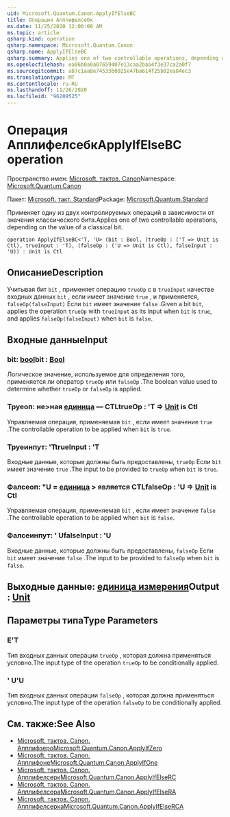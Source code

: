 ```yaml
---
uid: Microsoft.Quantum.Canon.ApplyIfElseBC
title: Операция Апплифелсебк
ms.date: 11/25/2020 12:00:00 AM
ms.topic: article
qsharp.kind: operation
qsharp.namespace: Microsoft.Quantum.Canon
qsharp.name: ApplyIfElseBC
qsharp.summary: Applies one of two controllable operations, depending on the value of a classical bit.
ms.openlocfilehash: ea06b0a0a07659407e13caa2baa4f3e37ca2a0f7
ms.sourcegitcommit: a87c1aa8e7453360025e47ba614f25b02ea84ec3
ms.translationtype: MT
ms.contentlocale: ru-RU
ms.lasthandoff: 11/26/2020
ms.locfileid: "96209525"
---
```

# <a name="applyifelsebc-operation"></a><span data-ttu-id="bab82-102">Операция Апплифелсебк</span><span class="sxs-lookup"><span data-stu-id="bab82-102">ApplyIfElseBC operation</span></span>

<span data-ttu-id="bab82-103">Пространство имен: [Microsoft. тактов. Canon](xref:Microsoft.Quantum.Canon)</span><span class="sxs-lookup"><span data-stu-id="bab82-103">Namespace: [Microsoft.Quantum.Canon](xref:Microsoft.Quantum.Canon)</span></span>

<span data-ttu-id="bab82-104">Пакет: [Microsoft. такт. Standard](https://nuget.org/packages/Microsoft.Quantum.Standard)</span><span class="sxs-lookup"><span data-stu-id="bab82-104">Package: [Microsoft.Quantum.Standard](https://nuget.org/packages/Microsoft.Quantum.Standard)</span></span>


<span data-ttu-id="bab82-105">Применяет одну из двух контролируемых операций в зависимости от значения классического бита.</span><span class="sxs-lookup"><span data-stu-id="bab82-105">Applies one of two controllable operations, depending on the value of a classical bit.</span></span>

```qsharp
operation ApplyIfElseBC<'T, 'U> (bit : Bool, (trueOp : ('T => Unit is Ctl), trueInput : 'T), (falseOp : ('U => Unit is Ctl), falseInput : 'U)) : Unit is Ctl
```


## <a name="description"></a><span data-ttu-id="bab82-106">Описание</span><span class="sxs-lookup"><span data-stu-id="bab82-106">Description</span></span>

<span data-ttu-id="bab82-107">Учитывая бит `bit` , применяет операцию `trueOp` с в `trueInput` качестве входных данных `bit` , если имеет значение `true` , и применяется, `falseOp(falseInput)` Если `bit` имеет значение `false` .</span><span class="sxs-lookup"><span data-stu-id="bab82-107">Given a bit `bit`, applies the operation `trueOp` with `trueInput` as its input when `bit` is `true`, and applies `falseOp(falseInput)` when `bit` is `false`.</span></span>

## <a name="input"></a><span data-ttu-id="bab82-108">Входные данные</span><span class="sxs-lookup"><span data-stu-id="bab82-108">Input</span></span>

### <a name="bit--bool"></a><span data-ttu-id="bab82-109">bit: [bool](xref:microsoft.quantum.lang-ref.bool)</span><span class="sxs-lookup"><span data-stu-id="bab82-109">bit : [Bool](xref:microsoft.quantum.lang-ref.bool)</span></span>

<span data-ttu-id="bab82-110">Логическое значение, используемое для определения того, применяется ли оператор `trueOp` или `falseOp` .</span><span class="sxs-lookup"><span data-stu-id="bab82-110">The boolean value used to determine whether `trueOp` or `falseOp` is applied.</span></span>


### <a name="trueop--t--unit--is-ctl"></a><span data-ttu-id="bab82-111">Труеоп: не>ная [единица](xref:microsoft.quantum.lang-ref.unit)  — CTL</span><span class="sxs-lookup"><span data-stu-id="bab82-111">trueOp : 'T => [Unit](xref:microsoft.quantum.lang-ref.unit)  is Ctl</span></span>

<span data-ttu-id="bab82-112">Управляемая операция, применяемая `bit` , если имеет значение `true` .</span><span class="sxs-lookup"><span data-stu-id="bab82-112">The controllable operation to be applied when `bit` is `true`.</span></span>


### <a name="trueinput--t"></a><span data-ttu-id="bab82-113">Труеинпут: 'T</span><span class="sxs-lookup"><span data-stu-id="bab82-113">trueInput : 'T</span></span>

<span data-ttu-id="bab82-114">Входные данные, которые должны быть предоставлены, `trueOp` Если `bit` имеет значение `true` .</span><span class="sxs-lookup"><span data-stu-id="bab82-114">The input to be provided to `trueOp` when `bit` is `true`.</span></span>


### <a name="falseop--u--unit--is-ctl"></a><span data-ttu-id="bab82-115">Фалсеоп: "U = [единица](xref:microsoft.quantum.lang-ref.unit) > является CTL</span><span class="sxs-lookup"><span data-stu-id="bab82-115">falseOp : 'U => [Unit](xref:microsoft.quantum.lang-ref.unit)  is Ctl</span></span>

<span data-ttu-id="bab82-116">Управляемая операция, применяемая `bit` , если имеет значение `false` .</span><span class="sxs-lookup"><span data-stu-id="bab82-116">The controllable operation to be applied when `bit` is `false`.</span></span>


### <a name="falseinput--u"></a><span data-ttu-id="bab82-117">Фалсеинпут: ' U</span><span class="sxs-lookup"><span data-stu-id="bab82-117">falseInput : 'U</span></span>

<span data-ttu-id="bab82-118">Входные данные, которые должны быть предоставлены, `falseOp` Если `bit` имеет значение `false` .</span><span class="sxs-lookup"><span data-stu-id="bab82-118">The input to be provided to `falseOp` when `bit` is `false`.</span></span>



## <a name="output--unit"></a><span data-ttu-id="bab82-119">Выходные данные: [единица измерения](xref:microsoft.quantum.lang-ref.unit)</span><span class="sxs-lookup"><span data-stu-id="bab82-119">Output : [Unit](xref:microsoft.quantum.lang-ref.unit)</span></span>



## <a name="type-parameters"></a><span data-ttu-id="bab82-120">Параметры типа</span><span class="sxs-lookup"><span data-stu-id="bab82-120">Type Parameters</span></span>

### <a name="t"></a><span data-ttu-id="bab82-121">Е</span><span class="sxs-lookup"><span data-stu-id="bab82-121">'T</span></span>

<span data-ttu-id="bab82-122">Тип входных данных операции `trueOp` , которая должна применяться условно.</span><span class="sxs-lookup"><span data-stu-id="bab82-122">The input type of the operation `trueOp` to be conditionally applied.</span></span>
### <a name="u"></a><span data-ttu-id="bab82-123">' U</span><span class="sxs-lookup"><span data-stu-id="bab82-123">'U</span></span>

<span data-ttu-id="bab82-124">Тип входных данных операции `falseOp` , которая должна применяться условно.</span><span class="sxs-lookup"><span data-stu-id="bab82-124">The input type of the operation `falseOp` to be conditionally applied.</span></span>

## <a name="see-also"></a><span data-ttu-id="bab82-125">См. также:</span><span class="sxs-lookup"><span data-stu-id="bab82-125">See Also</span></span>

- [<span data-ttu-id="bab82-126">Microsoft. тактов. Canon. Апплифзеро</span><span class="sxs-lookup"><span data-stu-id="bab82-126">Microsoft.Quantum.Canon.ApplyIfZero</span></span>](xref:Microsoft.Quantum.Canon.ApplyIfZero)
- [<span data-ttu-id="bab82-127">Microsoft. тактов. Canon. Апплифоне</span><span class="sxs-lookup"><span data-stu-id="bab82-127">Microsoft.Quantum.Canon.ApplyIfOne</span></span>](xref:Microsoft.Quantum.Canon.ApplyIfOne)
- [<span data-ttu-id="bab82-128">Microsoft. тактов. Canon. Апплифелсерк</span><span class="sxs-lookup"><span data-stu-id="bab82-128">Microsoft.Quantum.Canon.ApplyIfElseRC</span></span>](xref:Microsoft.Quantum.Canon.ApplyIfElseRC)
- [<span data-ttu-id="bab82-129">Microsoft. тактов. Canon. Апплифелсера</span><span class="sxs-lookup"><span data-stu-id="bab82-129">Microsoft.Quantum.Canon.ApplyIfElseRA</span></span>](xref:Microsoft.Quantum.Canon.ApplyIfElseRA)
- [<span data-ttu-id="bab82-130">Microsoft. тактов. Canon. Апплифелсерка</span><span class="sxs-lookup"><span data-stu-id="bab82-130">Microsoft.Quantum.Canon.ApplyIfElseRCA</span></span>](xref:Microsoft.Quantum.Canon.ApplyIfElseRCA)